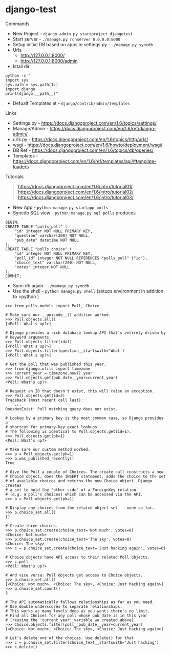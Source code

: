 django-test
===========

Commands

- New Project - `django-admin.py startproject djangotest`
- Start server - `./manage.py runserver 0.0.0.0:8000`
- Setup initial DB based on apps in settings.py - `./manage.py syncdb`
- Urls
  - http://127.0.0.1:8000/
  - http://127.0.0.1:8000/admin
- Istall dir

```
python -c "
import sys
sys.path = sys.path[1:]
import django
print(django.__path__)"
```

- Defualt Templates at - `django/contrib/admin/templates`

Links

- Settings.py - https://docs.djangoproject.com/en/1.6/topics/settings/
- Manage/Admin - https://docs.djangoproject.com/en/1.6/ref/django-admin/
- urls.py - https://docs.djangoproject.com/en/1.6/topics/http/urls/
- wsgi - https://docs.djangoproject.com/en/1.6/howto/deployment/wsgi/
- DB Ref - https://docs.djangoproject.com/en/1.6/topics/db/queries/
- Templates - https://docs.djangoproject.com/en/1.6/ref/templates/api/#template-loaders


Tutorials

> https://docs.djangoproject.com/en/1.6/intro/tutorial01/
> https://docs.djangoproject.com/en/1.6/intro/tutorial02/
> https://docs.djangoproject.com/en/1.6/intro/tutorial03/

- New App - `python manage.py startapp polls`
- Syncdb  SQL view - `python manage.py sql polls` produces

```
BEGIN;
CREATE TABLE "polls_poll" (
    "id" integer NOT NULL PRIMARY KEY,
    "question" varchar(200) NOT NULL,
    "pub_date" datetime NOT NULL
);
CREATE TABLE "polls_choice" (
    "id" integer NOT NULL PRIMARY KEY,
    "poll_id" integer NOT NULL REFERENCES "polls_poll" ("id"),
    "choice_text" varchar(200) NOT NULL,
    "votes" integer NOT NULL
);
COMMIT;
```

- Sync db again - `./manage.py syncdb`
- Use the shell - `python manage.py shell` (setups environment in addition to >python )

```
>>> from polls.models import Poll, Choice

# Make sure our __unicode__() addition worked.
>>> Poll.objects.all()
[<Poll: What's up?>]

# Django provides a rich database lookup API that's entirely driven by
# keyword arguments.
>>> Poll.objects.filter(id=1)
[<Poll: What's up?>]
>>> Poll.objects.filter(question__startswith='What')
[<Poll: What's up?>]

# Get the poll that was published this year.
>>> from django.utils import timezone
>>> current_year = timezone.now().year
>>> Poll.objects.get(pub_date__year=current_year)
<Poll: What's up?>

# Request an ID that doesn't exist, this will raise an exception.
>>> Poll.objects.get(id=2)
Traceback (most recent call last):
    ...
DoesNotExist: Poll matching query does not exist.

# Lookup by a primary key is the most common case, so Django provides a
# shortcut for primary-key exact lookups.
# The following is identical to Poll.objects.get(id=1).
>>> Poll.objects.get(pk=1)
<Poll: What's up?>

# Make sure our custom method worked.
>>> p = Poll.objects.get(pk=1)
>>> p.was_published_recently()
True

# Give the Poll a couple of Choices. The create call constructs a new
# Choice object, does the INSERT statement, adds the choice to the set
# of available choices and returns the new Choice object. Django creates
# a set to hold the "other side" of a ForeignKey relation
# (e.g. a poll's choices) which can be accessed via the API.
>>> p = Poll.objects.get(pk=1)

# Display any choices from the related object set -- none so far.
>>> p.choice_set.all()
[]

# Create three choices.
>>> p.choice_set.create(choice_text='Not much', votes=0)
<Choice: Not much>
>>> p.choice_set.create(choice_text='The sky', votes=0)
<Choice: The sky>
>>> c = p.choice_set.create(choice_text='Just hacking again', votes=0)

# Choice objects have API access to their related Poll objects.
>>> c.poll
<Poll: What's up?>

# And vice versa: Poll objects get access to Choice objects.
>>> p.choice_set.all()
[<Choice: Not much>, <Choice: The sky>, <Choice: Just hacking again>]
>>> p.choice_set.count()
3

# The API automatically follows relationships as far as you need.
# Use double underscores to separate relationships.
# This works as many levels deep as you want; there's no limit.
# Find all Choices for any poll whose pub_date is in this year
# (reusing the 'current_year' variable we created above).
>>> Choice.objects.filter(poll__pub_date__year=current_year)
[<Choice: Not much>, <Choice: The sky>, <Choice: Just hacking again>]

# Let's delete one of the choices. Use delete() for that.
>>> c = p.choice_set.filter(choice_text__startswith='Just hacking')
>>> c.delete()
```



